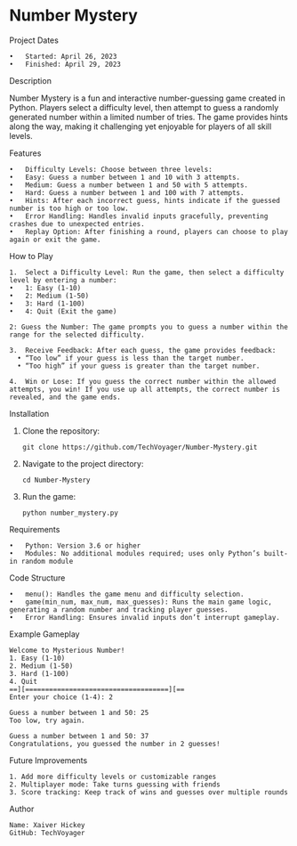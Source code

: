 # Number Mystery

Project Dates

	•	Started: April 26, 2023
	•	Finished: April 29, 2023

Description

Number Mystery is a fun and interactive number-guessing game created in Python. Players select a difficulty level, then attempt to guess a randomly generated number within a limited number of tries. The game provides hints along the way, making it challenging yet enjoyable for players of all skill levels.

Features

	•	Difficulty Levels: Choose between three levels:
	•	Easy: Guess a number between 1 and 10 with 3 attempts.
	•	Medium: Guess a number between 1 and 50 with 5 attempts.
	•	Hard: Guess a number between 1 and 100 with 7 attempts.
	•	Hints: After each incorrect guess, hints indicate if the guessed number is too high or too low.
	•	Error Handling: Handles invalid inputs gracefully, preventing crashes due to unexpected entries.
	•	Replay Option: After finishing a round, players can choose to play again or exit the game.

How to Play

	1.	Select a Difficulty Level: Run the game, then select a difficulty level by entering a number:
	•	1: Easy (1-10)
	•	2: Medium (1-50)
	•	3: Hard (1-100)
	•	4: Quit (Exit the game)

	2: Guess the Number: The game prompts you to guess a number within the range for the selected difficulty.

	3.	Receive Feedback: After each guess, the game provides feedback:
	  •	“Too low” if your guess is less than the target number.
	  •	“Too high” if your guess is greater than the target number.

	4.	Win or Lose: If you guess the correct number within the allowed attempts, you win! If you use up all attempts, the correct number is revealed, and the game ends.

Installation

1.	Clone the repository:

		git clone https://github.com/TechVoyager/Number-Mystery.git


2.	Navigate to the project directory:

		cd Number-Mystery


3.	Run the game:

		python number_mystery.py

Requirements

	•	Python: Version 3.6 or higher
	•	Modules: No additional modules required; uses only Python’s built-in random module

Code Structure

	•	menu(): Handles the game menu and difficulty selection.
	•	game(min_num, max_num, max_guesses): Runs the main game logic, generating a random number and tracking player guesses.
	•	Error Handling: Ensures invalid inputs don’t interrupt gameplay.

Example Gameplay

	Welcome to Mysterious Number!
	1. Easy (1-10)
	2. Medium (1-50)
	3. Hard (1-100)
	4. Quit
	==][====================================][==
	Enter your choice (1-4): 2

	Guess a number between 1 and 50: 25
	Too low, try again.

	Guess a number between 1 and 50: 37
	Congratulations, you guessed the number in 2 guesses!

Future Improvements

	1. Add more difficulty levels or customizable ranges
	2. Multiplayer mode: Take turns guessing with friends
	3. Score tracking: Keep track of wins and guesses over multiple rounds

Author

	Name: Xaiver Hickey
	GitHub: TechVoyager